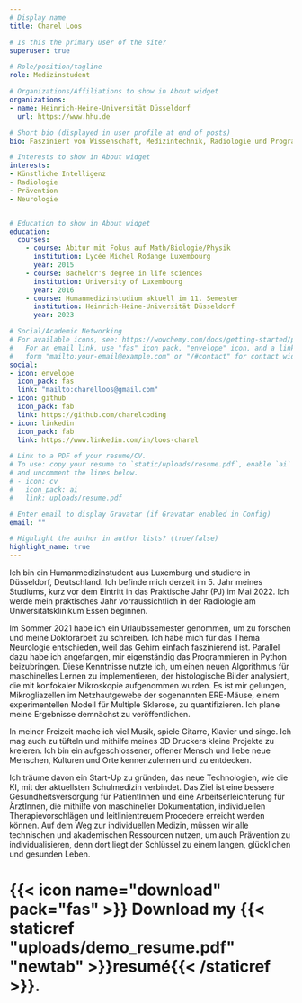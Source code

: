 ```yaml
---
# Display name
title: Charel Loos

# Is this the primary user of the site?
superuser: true

# Role/position/tagline
role: Medizinstudent

# Organizations/Affiliations to show in About widget
organizations:
- name: Heinrich-Heine-Universität Düsseldorf
  url: https://www.hhu.de

# Short bio (displayed in user profile at end of posts)
bio: Fasziniert von Wissenschaft, Medizintechnik, Radiologie und Programmierung.

# Interests to show in About widget
interests:
- Künstliche Intelligenz
- Radiologie
- Prävention
- Neurologie 


# Education to show in About widget
education:
  courses:
    - course: Abitur mit Fokus auf Math/Biologie/Physik
      institution: Lycée Michel Rodange Luxembourg
      year: 2015
    - course: Bachelor's degree in life sciences
      institution: University of Luxembourg
      year: 2016
    - course: Humanmedizinstudium aktuell im 11. Semester
      institution: Heinrich-Heine-Universität Düsseldorf
      year: 2023

# Social/Academic Networking
# For available icons, see: https://wowchemy.com/docs/getting-started/page-builder/#icons
#   For an email link, use "fas" icon pack, "envelope" icon, and a link in the
#   form "mailto:your-email@example.com" or "/#contact" for contact widget.
social:
- icon: envelope
  icon_pack: fas
  link: "mailto:charelloos@gmail.com"
- icon: github
  icon_pack: fab
  link: https://github.com/charelcoding
- icon: linkedin
  icon_pack: fab
  link: https://www.linkedin.com/in/loos-charel

# Link to a PDF of your resume/CV.
# To use: copy your resume to `static/uploads/resume.pdf`, enable `ai` icons in `params.toml`, 
# and uncomment the lines below.
# - icon: cv
#   icon_pack: ai
#   link: uploads/resume.pdf

# Enter email to display Gravatar (if Gravatar enabled in Config)
email: ""

# Highlight the author in author lists? (true/false)
highlight_name: true
---
```


Ich bin ein Humanmedizinstudent aus Luxemburg und studiere in Düsseldorf, Deutschland. Ich befinde mich derzeit im 5. Jahr meines Studiums, kurz vor dem Eintritt in das Praktische Jahr (PJ) im Mai 2022. Ich werde mein praktisches Jahr vorraussichtlich in der Radiologie am Universitätsklinikum Essen beginnen.

Im Sommer 2021 habe ich ein Urlaubssemester genommen, um zu forschen und meine Doktorarbeit zu schreiben. Ich habe mich für das Thema Neurologie entschieden, weil das Gehirn einfach faszinierend ist. Parallel dazu habe ich angefangen, mir eigenständig das Programmieren in Python beizubringen. Diese Kenntnisse nutzte ich, um einen neuen Algorithmus für maschinelles Lernen zu implementieren, der histologische Bilder analysiert, die mit konfokaler Mikroskopie aufgenommen wurden. Es ist mir gelungen, Mikrogliazellen im Netzhautgewebe der sogenannten ERE-Mäuse, einem experimentellen Modell für Multiple Sklerose, zu quantifizieren. Ich plane meine Ergebnisse demnächst zu veröffentlichen.

In meiner Freizeit mache ich viel Musik, spiele Gitarre, Klavier und singe. Ich mag auch zu tüfteln und mithilfe meines 3D Druckers kleine Projekte zu kreieren. Ich bin ein aufgeschlossener, offener Mensch und liebe neue Menschen, Kulturen und Orte kennenzulernen und zu entdecken.

Ich träume davon ein Start-Up zu gründen, das neue Technologien, wie die KI, mit der aktuellsten Schulmedizin verbindet. Das Ziel ist eine bessere Gesundheitsversorgung für PatientInnen und eine Arbeitserleichterung für ÄrztInnen, die mithilfe von maschineller Dokumentation, individuellen Therapievorschlägen und leitlinientreuem Procedere erreicht werden können. Auf dem Weg zur individuellen Medizin, müssen wir alle technischen und akademischen Ressourcen nutzen, um auch Prävention zu individualisieren, denn dort liegt der Schlüssel zu einem langen, glücklichen und gesunden Leben.

# {{< icon name="download" pack="fas" >}} Download my {{< staticref "uploads/demo_resume.pdf" "newtab" >}}resumé{{< /staticref >}}.
